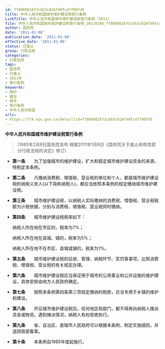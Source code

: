 ```yaml
---
id: ff8080816f3cbb3c016f40fc47f00fd5
title: 中华人民共和国城市维护建设税暂行条例
LinkTitle: 中华人民共和国城市维护建设税暂行条例（2011）
file: 中华人民共和国城市维护建设税暂行条例_20110108_ff8080816f3cbb3c016f40fc47f00fd5.docx
author: 国务院
date: '2011-01-08'
publication_date: '2011-01-08'
effective_date: '2011-01-08'
status: 已废止
group: 行政法规
categories:
- 行政法规
tags:
- 国务院
- 已废止
- 2011年
- 暂行条例
keywords:
- 维护
- 建设
- 城市
- 暂行条例
- 中华人民共和国
urls:
- https://flk.npc.gov.cn/detail?id=ff8080816f3cbb3c016f40fc47f00fd5
---
```


**中华人民共和国城市维护建设税暂行条例**

> (1985年2月8日国务院发布 根据2011年1月8日《国务院关于废止和修改部分行政法规的决定》修订)

- **第一条**　　为了加强城市的维护建设，扩大和稳定城市维护建设资金的来源，特制定本条例。

- **第二条**　　凡缴纳消费税、增值税、营业税的单位和个人，都是城市维护建设税的纳税义务人(以下简称纳税人)，都应当依照本条例的规定缴纳城市维护建设税。

- **第三条**　　城市维护建设税，以纳税人实际缴纳的消费税、增值税、营业税税额为计税依据，分别与消费税、增值税、营业税同时缴纳。

- **第四条**　　城市维护建设税税率如下：

  纳税人所在地在市区的，税率为7%；

  纳税人所在地在县城、镇的，税率为5%；

  纳税人所在地不在市区、县城或镇的，税率为1%。

- **第五条**　　城市维护建设税的征收、管理、纳税环节、奖罚等事项，比照消费税、增值税、营业税的有关规定办理。

- **第六条**　　城市维护建设税应当保证用于城市的公用事业和公共设施的维护建设，具体安排由地方人民政府确定。

- **第七条**　　按照本条例第四条第三项规定缴纳的税款，应当专用于乡镇的维护和建设。

- **第八条**　　开征城市维护建设税后，任何地区和部门，都不得再向纳税人摊派资金或物资。遇到摊派情况，纳税人有权拒绝执行。

- **第九条**　　省、自治区、直辖市人民政府可以根据本条例，制定实施细则，并送财政部备案。

- **第十条**　　本条例自1985年度起施行。
